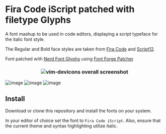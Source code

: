 # Fira Code iScript patched with filetype Glyphs

A font mashup to be used in code editors, displaying a script typeface for the italic font style.

The Regular and Bold face styles are taken from [Fira Code](https://github.com/tonsky/FiraCode) and [Script12](https://www.myfontsfree.com/134618/script12pitchbt.htm).

Font patched with [Nerd Font Glyphs](https://github.com/ryanoasis/nerd-fonts) using [Font Forge Patcher](https://github.com/ryanoasis/nerd-fonts#font-patcher)

<h3 align="center">
  <img src="https://github.com/ryanoasis/vim-devicons/wiki/screenshots/v0.10.x/overall-screenshot.png" alt="vim-devicons overall screenshot" />
</h3>

![image](https://user-images.githubusercontent.com/7041191/30752845-8c8484ce-9f8b-11e7-9df1-1d171b8d5e66.png)
![image](https://user-images.githubusercontent.com/7041191/30753423-41be3e06-9f8d-11e7-930d-9cfdb5b5ee60.png)
![image](https://user-images.githubusercontent.com/7041191/30752894-b5ff4b4a-9f8b-11e7-9908-969829409d08.png)

## Install

Download or clone this repository and install the fonts on your system.

In your editor of choice set the font to `Fira Code iScript`.  Also, ensure that the current theme and syntax highlighting utilize italic.
